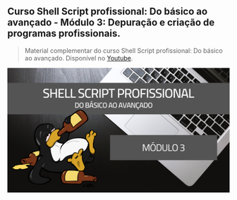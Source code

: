## Curso Shell Script profissional: Do básico ao avançado - Módulo 3: Depuração e criação de programas profissionais.

> Material complementar do curso Shell Script profissional: Do básico ao avançado. Disponível no [Youtube](https://www.youtube.com/watch?v=JDyUG_BBUdA&list=PLLCFxfe9wkl-xaW5cRB0jsOlaxV0NY51w).

<img src="https://github.com/Geofisicando/Curso-Shell-Script-Profissional-mod-3/blob/main/Shell%20Script%203(1).png" width=1000>
